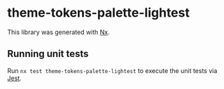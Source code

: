 # theme-tokens-palette-lightest

This library was generated with [Nx](https://nx.dev).

## Running unit tests

Run `nx test theme-tokens-palette-lightest` to execute the unit tests via [Jest](https://jestjs.io).
